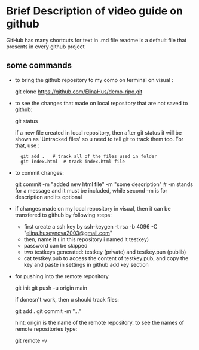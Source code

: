 # Brief Description of video guide on github

GitHub has many shortcuts for text in .md file
readme is a default file that presents in every github project

## some commands

* to bring the github repository to my comp on terminal on visual :

    git clone https://github.com/ElinaHus/demo-ripo.git

    
* to see the changes that made on local repository that are not saved to github:

    git status

    if a new file created in local repository, then after git status it will be shown as 'Untracked files'
    so u need to tell git to track them too. For that, use :

        git add .   # track all of the files used in folder
        git index.html  # track index.html file

* to commit changes:

    git commit -m  "added new html file" -m  "some description"    # -m stands for a message and it must be included, while second -m is for description and its optional

* if changes made on my local repository in visual, then it can be transfered to github by following steps:
    * first create a ssh key by ssh-keygen -t rsa -b 4096 -C "elina.huseynova2003@gmail.com"
    * then, name it ( in this repository i named it testkey)
    * password can be skipped
    * two testkeys generated: testkey (private) and testkey.pun (publib)
    * cat testkey.pub to access the content of testkey.pub, and copy the key and paste in settings in github add key section

* for pushing into the remote repository

    git init
    git push -u origin main

    if donesn't work, then u should track files:

    git add .
    git commit -m "..."

    hint: origin is the name of the remote repository. to see the names of remote repositories type:

    git remote -v








    

    